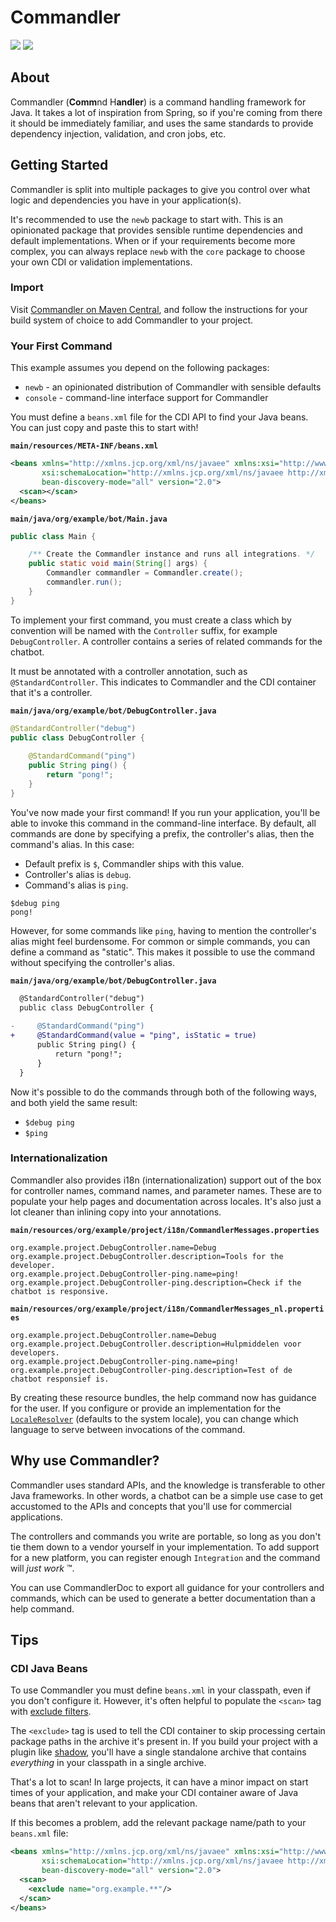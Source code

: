 # Commandler

[![](https://img.shields.io/maven-central/v/org.elypia.commandler/core)](https://search.maven.org/search?q=g:org.elypia.commandler) [![](https://gitlab.com/SethFalco/commandler/badges/main/pipeline.svg)](https://gitlab.com/SethFalco/commandler)

## About

Commandler (**Comm**nd H**andler**) is a command handling framework for Java. It takes a lot of inspiration from Spring, so if you're coming from there it should be immediately familiar, and uses the same standards to provide dependency injection, validation, and cron jobs, etc.

## Getting Started

Commandler is split into multiple packages to give you control over what logic and dependencies you have in your application(s).

It's recommended to use the `newb` package to start with. This is an opinionated package that provides sensible runtime dependencies and default implementations. When or if your requirements become more complex, you can always replace `newb` with the `core` package to choose your own CDI or validation implementations.

### Import

Visit [Commandler on Maven Central](https://search.maven.org/search?q=g:org.elypia.commandler), and follow the instructions for your build system of choice to add Commandler to your project.

### Your First Command

This example assumes you depend on the following packages:

* `newb` - an opinionated distribution of Commandler with sensible defaults
* `console` - command-line interface support for Commandler

You must define a `beans.xml` file for the CDI API to find your Java beans. You can just copy and paste this to start with!

**`main/resources/META-INF/beans.xml`**
```xml
<beans xmlns="http://xmlns.jcp.org/xml/ns/javaee" xmlns:xsi="http://www.w3.org/2001/XMLSchema-instance"
       xsi:schemaLocation="http://xmlns.jcp.org/xml/ns/javaee http://xmlns.jcp.org/xml/ns/javaee/beans_2_0.xsd"
       bean-discovery-mode="all" version="2.0">
  <scan></scan>
</beans>
```

**`main/java/org/example/bot/Main.java`**
```java
public class Main {

    /** Create the Commandler instance and runs all integrations. */
    public static void main(String[] args) {
        Commandler commandler = Commandler.create();
        commandler.run();
    }
}
```

To implement your first command, you must create a class which by convention will be named with the `Controller` suffix, for example `DebugController`. A controller contains a series of related commands for the chatbot.

It must be annotated with a controller annotation, such as `@StandardController`. This indicates to Commandler and the CDI container that it's a controller.

**`main/java/org/example/bot/DebugController.java`**
```java
@StandardController("debug")
public class DebugController {
    
    @StandardCommand("ping")
    public String ping() {
        return "pong!";
    }
}
```

You've now made your first command! If you run your application, you'll be able to invoke this command in the command-line interface. By default, all commands are done by specifying a prefix, the controller's alias, then the command's alias. In this case:

* Default prefix is `$`, Commandler ships with this value.
* Controller's alias is `debug`.
* Command's alias is `ping`.

```
$debug ping
pong!
```

However, for some commands like `ping`, having to mention the controller's alias might feel burdensome. For common or simple commands, you can define a command as "static". This makes it possible to use the command without specifying the controller's alias.

**`main/java/org/example/bot/DebugController.java`**
```diff
  @StandardController("debug")
  public class DebugController {
    
-     @StandardCommand("ping")
+     @StandardCommand(value = "ping", isStatic = true)
      public String ping() {
          return "pong!";
      }
  }
```

Now it's possible to do the commands through both of the following ways, and both yield the same result:

* `$debug ping`
* `$ping`

### Internationalization

Commandler also provides i18n (internationalization) support out of the box for controller names, command names, and parameter names. These are to populate your help pages and documentation across locales. It's also just a lot cleaner than inlining copy into your annotations.

**`main/resources/org/example/project/i18n/CommandlerMessages.properties`**
```properties
org.example.project.DebugController.name=Debug
org.example.project.DebugController.description=Tools for the developer.
org.example.project.DebugController-ping.name=ping!
org.example.project.DebugController-ping.description=Check if the chatbot is responsive.
```

**`main/resources/org/example/project/i18n/CommandlerMessages_nl.properties`**
```properties
org.example.project.DebugController.name=Debug
org.example.project.DebugController.description=Hulpmiddelen voor developers.
org.example.project.DebugController-ping.name=ping!
org.example.project.DebugController-ping.description=Test of de chatbot responsief is.
```

By creating these resource bundles, the help command now has guidance for the user. If you configure or provide an implementation for the [`LocaleResolver`](https://deltaspike.apache.org/javadoc/1.8.0/org/apache/deltaspike/core/api/message/class-use/LocaleResolver.html) (defaults to the system locale), you can change which language to serve between invocations of the command.

## Why use Commandler?

Commandler uses standard APIs, and the knowledge is transferable to other Java frameworks. In other words, a chatbot can be a simple use case to get accustomed to the APIs and concepts that you'll use for commercial applications.

The controllers and commands you write are portable, so long as you don't tie them down to a vendor yourself in your implementation. To add support for a new platform, you can register enough `Integration` and the command will _just work_ ™.

You can use CommandlerDoc to export all guidance for your controllers and commands, which can be used to generate a better documentation than a help command. 

## Tips

### CDI Java Beans

To use Commandler you must define `beans.xml` in your classpath, even if you don't configure it. However, it's often helpful to populate the `<scan>` tag with [exclude filters](https://docs.jboss.org/cdi/spec/2.0/cdi-spec.html#exclude_filters).

The `<exclude>` tag is used to tell the CDI container to skip processing certain package paths in the archive it's present in. If you build your project with a plugin like [shadow](https://github.com/GradleUp/shadow), you'll have a single standalone archive that contains _everything_ in your classpath in a single archive.

That's a lot to scan! In large projects, it can have a minor impact on start times of your application, and make your CDI container aware of Java beans that aren't relevant to your application.

If this becomes a problem, add the relevant package name/path to your `beans.xml` file:

```xml
<beans xmlns="http://xmlns.jcp.org/xml/ns/javaee" xmlns:xsi="http://www.w3.org/2001/XMLSchema-instance"
       xsi:schemaLocation="http://xmlns.jcp.org/xml/ns/javaee http://xmlns.jcp.org/xml/ns/javaee/beans_2_0.xsd"
       bean-discovery-mode="all" version="2.0">
  <scan>
    <exclude name="org.example.**"/>
  </scan>
</beans>
```
